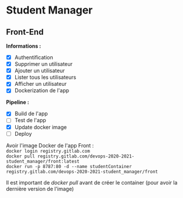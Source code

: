 # Student Manager  
## Front-End  

**Informations :**  
- [X] Authentification 
- [X] Supprimer un utilisateur  
- [X] Ajouter un utilisateur   
- [X] Lister tous les utilisateurs   
- [X] Afficher un utilisateur  
- [X] Dockerization de l'app  

**Pipeline :**  
- [X] Build de l'app  
- [ ] Test de l'app  
- [X] Update docker image  
- [ ] Deploy  

Avoir l'image Docker de l'app Front :  
`docker login registry.gitlab.com`  
`docker pull registry.gitlab.com/devops-2020-2021-student_manager/front:latest`  
`docker run -p 8787:80 -d --name studentContainer registry.gitlab.com/devops-2020-2021-student_manager/front`  

Il est important de _docker pull_ avant de créer le container (pour avoir la dernière version de l'image)
